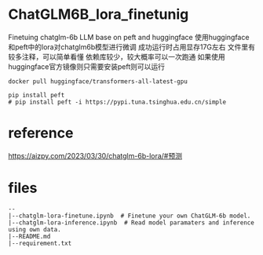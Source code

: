 # ChatGLM6B_lora_finetunig
Finetuing chatglm-6b LLM base on peft and huggingface
使用huggingface和peft中的lora对chatglm6b模型进行微调
成功运行时占用显存17G左右
文件里有较多注释，可以简单看懂
依赖库较少，较大概率可以一次跑通
如果使用huggingface官方镜像则只需要安装peft则可以运行
```
docker pull huggingface/transformers-all-latest-gpu
```
```
pip install peft
# pip install peft -i https://pypi.tuna.tsinghua.edu.cn/simple  
```


# reference
https://aizpy.com/2023/03/30/chatglm-6b-lora/#预测

# files
```
--
|--chatglm-lora-finetune.ipynb  # Finetune your own ChatGLM-6b model.
|--chatglm-lora-inference.ipynb  # Read model paramaters and inference using own data.
|--README.md
|--requirement.txt
```

